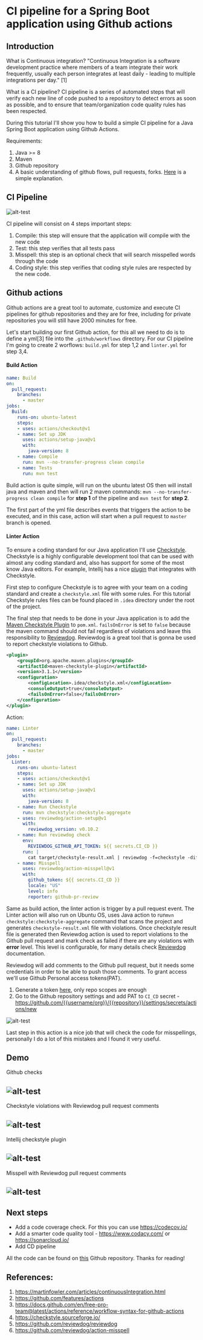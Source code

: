 # CI pipeline for a Spring Boot application using Github actions

## Introduction
What is Continuous integration? "Continuous Integration is a software development practice where members of a team integrate their work frequently, usually each person integrates at least daily - leading to multiple integrations per day." [1]

What is a CI pipeline? CI pipeline is a series of automated steps that will verify each new line of code pushed to a repository to detect errors as soon as possible, and to ensure that team/organization code quality rules has been respected.  

During this tutorial I'll show you how to build a simple CI pipeline for a Java Spring Boot application using Github Actions.

Requirements:
1. Java >= 8
2. Maven
3. Github repository
4. A basic understanding of github flows, pull requests, forks. [Here](https://guides.github.com/introduction/flow/) is a simple explanation.

## CI Pipeline

![alt-test](./assets/ci-pipeline.png)

CI pipeline will consist on 4 steps important steps:
1. Compile: this step will ensure that the application will compile with the new code
2. Test: this step verifies that all tests pass
3. Misspell: this step is an optional check that will search misspelled words through the code
4. Coding style: this step verifies that coding style rules are respected by the new code.

## Github actions

Github actions are a great tool to automate, customize and execute CI pipelines for github repositories and they are for free, including for private repositories you will still have 2000 minutes for free.

Let's start building our first Github action, for this all we need to do is to define a yml[3] file into the `.github/workflows` directory. For our CI pipeline I'm going to create 2 worflows: `build.yml` for step 1,2 and `linter.yml` for step 3,4. 


#### Build Action 

```yml
name: Build
on:
  pull_request:
    branches:
      - master
jobs:
  Build:
    runs-on: ubuntu-latest
    steps:
    - uses: actions/checkout@v1
    - name: Set up JDK
      uses: actions/setup-java@v1
      with:
        java-version: 8
    - name: Compile
      run: mvn --no-transfer-progress clean compile
    - name: Tests
      run: mvn test
```

Build action is quite simple, will run on the ubuntu latest OS then will install java and maven and then will run 2 maven commands: `mvn --no-transfer-progress clean compile` for **step 1** of the pipeline and `mvn test` for **step 2**.

The first part of the yml file describes events that triggers the action to be executed, and in this case, action will start when a pull request to `master` branch is opened.


#### Linter Action

To ensure a coding standard for our Java application I'll use [Checkstyle](https://checkstyle.sourceforge.io/). Checkstyle is a highly configurable development tool that can be used with almost any coding standard and, also has support for some of the most know Java editors. For example, Intellij has a nice [plugin](https://plugins.jetbrains.com/plugin/1065-checkstyle-idea) that integrates with Checkstyle.

First step to configure Checkstyle is to agree with your team on a coding standard and create a `checkstyle.xml` file with some rules. For this tutorial Checkstyle rules files can be found placed in `.idea` directory under the root of the project.


The final step that needs to be done in your Java application is to add the [Maven Checkstyle Plugin](https://maven.apache.org/plugins/maven-checkstyle-plugin/) to `pom.xml`. `failsOnError` is set to `false` because the maven command should not fail regardless of violations and leave this responsibility to [Reviewdog](https://github.com/reviewdog/reviewdog).
Reviewdog is a great tool that is gonna be used to report checkstyle violations to Github. 

```xml
<plugin>
    <groupId>org.apache.maven.plugins</groupId>
    <artifactId>maven-checkstyle-plugin</artifactId>
    <version>3.1.1</version>
    <configuration>
        <configLocation>.idea/checkstyle.xml</configLocation>
        <consoleOutput>true</consoleOutput>
        <failsOnError>false</failsOnError>
    </configuration>
</plugin>
```


Action:
```yml
name: Linter
on:
  pull_request:
    branches:
      - master
jobs:
  Linter:
    runs-on: ubuntu-latest
    steps:
    - uses: actions/checkout@v1
    - name: Set up JDK
      uses: actions/setup-java@v1
      with:
        java-version: 8
    - name: Run Checkstyle
      run: mvn checkstyle:checkstyle-aggregate
    - uses: reviewdog/action-setup@v1
      with:
        reviewdog_version: v0.10.2
    - name: Run reviewdog check
      env:
        REVIEWDOG_GITHUB_API_TOKEN: ${{ secrets.CI_CD }}
      run: |
        cat target/checkstyle-result.xml | reviewdog -f=checkstyle -diff="git diff master" -reporter=github-pr-check
    - name: Misspell
      uses: reviewdog/action-misspell@v1
      with:
        github_token: ${{ secrets.CI_CD }}
        locale: "US"
        level: info
        reporter: github-pr-review

```

Same as build action, the linter action is trigger by a pull request event. The Linter action will also run on Ubuntu OS, uses Java action to run`mvn checkstyle:checkstyle-aggregate` command that scans the project and generates `checkstyle-result.xml` file with violations.
Once checkstyle result file is generated then Reviewdog action is used to report violations to the Github pull request and mark check as failed if there are any violations with **error** level. This level is configurable, for many details check [Reviewdog](https://github.com/reviewdog/reviewdog) documentation.
 
Reviewdog will add comments to the Github pull request, but it needs some credentials in order to be able to push those comments. To grant access we'll use Github Personal access tokens(PAT).
 1. Generate a token [here](https://github.com/settings/tokens), only repo scopes are enough
 2. Go to the Github repository settings and add PAT to `CI_CD` secret - https://github.com/{{username/org}}/{{repository}}/settings/secrets/actions/new 

![alt-test](./assets/git_secret.png)

Last step in this action is a nice job that will check the code for misspellings, personally I do a lot of this mistakes and I found it very useful.

## Demo

Github checks

![alt-test](./assets/checks.png)
----------------------

Checkstyle violations with Reviewdog pull request comments

![alt-test](./assets/reviewdog-error.png)
-----------------------

Intellij checkstyle plugin

![alt-test](./assets/intellij-checkstyle.png)
-------------------------

Misspell with Reviewdog pull request comments

![alt-test](./assets/reviewdog-misspell.png)
--------------------------
## Next steps
- Add a code coverage check. For this you can use https://codecov.io/
- Add a smarter code quality tool - https://www.codacy.com/ or https://sonarcloud.io/
- Add CD pipeline


All the code can be found on [this](https://github.com/cosminseceleanu/tutorials) Github repository. Thanks for reading!

## References:
1. https://martinfowler.com/articles/continuousIntegration.html
2. https://github.com/features/actions
3. https://docs.github.com/en/free-pro-team@latest/actions/reference/workflow-syntax-for-github-actions
4. https://checkstyle.sourceforge.io/
5. https://github.com/reviewdog/reviewdog
6. https://github.com/reviewdog/action-misspell
